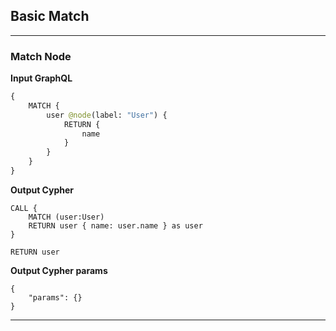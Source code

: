 ## Basic Match

---

### Match Node

**Input GraphQL**

```graphql
{
    MATCH {
        user @node(label: "User") {
            RETURN {
                name
            }
        }
    }
}
```

**Output Cypher**

```cypher
CALL {
    MATCH (user:User)
    RETURN user { name: user.name } as user
}

RETURN user
```

**Output Cypher params**

```selection-params
{
    "params": {}
}
```

---

